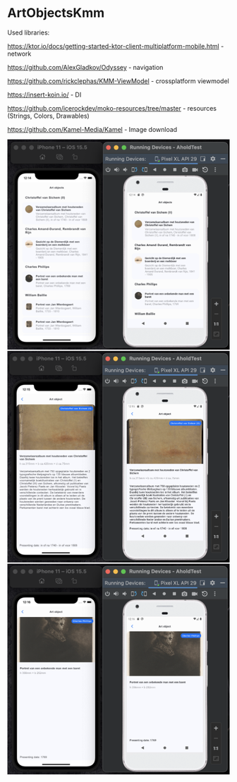 # ArtObjectsKmm

Used libraries:

https://ktor.io/docs/getting-started-ktor-client-multiplatform-mobile.html - network

https://github.com/AlexGladkov/Odyssey - navigation

https://github.com/rickclephas/KMM-ViewModel - crossplatform viewmodel

https://insert-koin.io/ - DI

https://github.com/icerockdev/moko-resources/tree/master - resources (Strings, Colors, Drawables)

https://github.com/Kamel-Media/Kamel - Image download


![Art objects list](https://github.com/ustadenis/ArtObjectsKmm/blob/main/pictures/Screen%20Shot%202023-07-24%20at%2012.14.42%20AM.png)
![Art object details](https://github.com/ustadenis/ArtObjectsKmm/blob/main/pictures/Screen%20Shot%202023-07-24%20at%2012.15.39%20AM.png)
![Art object details](https://github.com/ustadenis/ArtObjectsKmm/blob/main/pictures/Screen%20Shot%202023-07-24%20at%2012.16.19%20AM.png)
